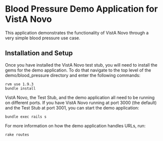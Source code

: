 Blood Pressure Demo Application for VistA Novo
==============================================

This application demonstrates the functionality of VistA Novo through a very simple blood pressure use case.

Installation and Setup
----------------------

Once you have installed the VistA Novo test stub, you will need to install the gems for the demo application.
To do that navigate to the top level of the demo/blood_pressure directory and enter the following commands:

    rvm use 1.9.3
    bundle install

VistA Novo, the Test Stub, and the demo application all need to be running on different ports.  If you have 
VistA Novo running at port 3000 (the default) and the Test Stub at port 3001, you can start the demo 
application:

	bundle exec rails s

For more information on how the demo application handles URLs, run:

    rake routes
    